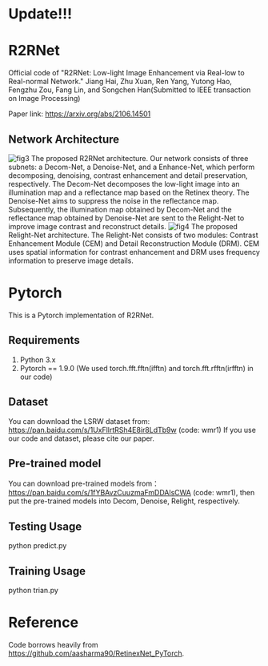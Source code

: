 # Update!!!
# R2RNet
Official code of "R2RNet: Low-light Image Enhancement via Real-low to Real-normal Network." Jiang Hai, Zhu Xuan, Ren Yang, Yutong Hao, Fengzhu Zou, Fang Lin, and Songchen Han(Submitted to IEEE transaction on Image Processing)

Paper link: https://arxiv.org/abs/2106.14501
## Network Architecture
![fig3](https://user-images.githubusercontent.com/86350392/141397717-abff2d12-e810-4744-96e2-a1ce6af87002.jpeg)
The proposed R2RNet architecture. Our network consists of three subnets: a Decom-Net, a Denoise-Net, and a Enhance-Net, which perform decomposing, denoising, contrast enhancement and detail preservation, respectively. The Decom-Net decomposes the low-light image into an illumination map and a reflectance map based on the Retinex theory. The Denoise-Net aims to suppress the noise in the reflectance map. Subsequently, the illumination map obtained by Decom-Net and the reflectance map obtained by Denoise-Net are sent to the Relight-Net to improve image contrast and reconstruct details.
![fig4](https://user-images.githubusercontent.com/86350392/141397881-334d4764-5fe0-4412-9e87-fef882089c53.jpeg)
The proposed Relight-Net architecture. The Relight-Net consists of two modules: Contrast Enhancement Module (CEM) and Detail Reconstruction Module (DRM). CEM uses spatial information for contrast enhancement and DRM uses frequency information to preserve image details.

# Pytorch
This is a Pytorch implementation of R2RNet.
## Requirements
1. Python 3.x 
2. Pytorch == 1.9.0 (We used torch.fft.fftn(ifftn) and torch.fft.rfftn(irfftn) in our code)
## Dataset
You can download the LSRW dataset from: https://pan.baidu.com/s/1UxFllrtRSh4E8ir8LdTb9w (code: wmr1) 
If you use our code and  dataset, please cite our paper.
## Pre-trained model
You can download pre-trained models from：https://pan.baidu.com/s/1fYBAvzCuuzmaFmDDAlsCWA (code: wmr1), then put the pre-trained models into Decom, Denoise, Relight, respectively.
## Testing Usage
python predict.py
## Training Usage
python trian.py
# Reference
Code borrows heavily from https://github.com/aasharma90/RetinexNet_PyTorch.
